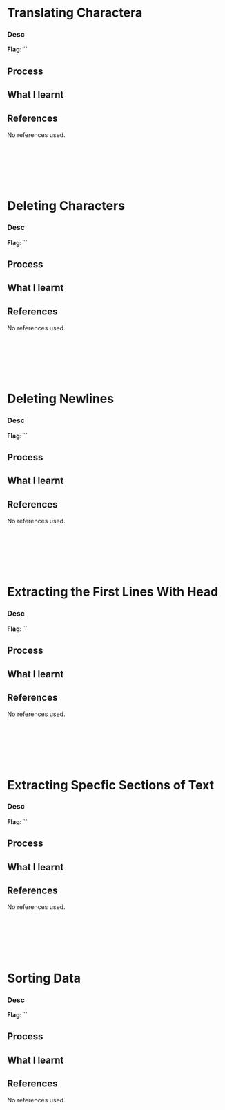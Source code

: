 # Translating Charactera

### Desc

**Flag:** ``

## Process


## What I learnt


## References
No references used.



<br><br><br><br><br>



# Deleting Characters

### Desc

**Flag:** ``

## Process


## What I learnt


## References
No references used.



<br><br><br><br><br>



# Deleting Newlines

### Desc

**Flag:** ``

## Process


## What I learnt


## References
No references used.



<br><br><br><br><br>



# Extracting the First Lines With Head

### Desc

**Flag:** ``

## Process


## What I learnt


## References
No references used.



<br><br><br><br><br>



# Extracting Specfic Sections of Text

### Desc

**Flag:** ``

## Process


## What I learnt


## References
No references used.



<br><br><br><br><br>



# Sorting Data

### Desc

**Flag:** ``

## Process


## What I learnt


## References
No references used.
